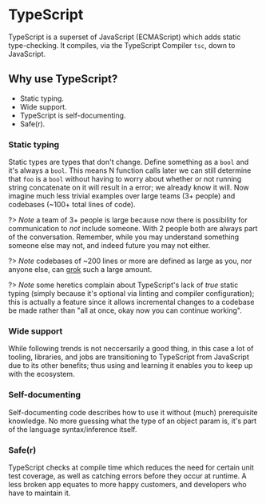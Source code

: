 # TypeScript

TypeScript is a superset of JavaScript (ECMAScript) which adds static
type-checking. It compiles, via the TypeScript Compiler `tsc`, down to
JavaScript.

## Why use TypeScript?

- Static typing.
- Wide support.
- TypeScript is self-documenting.
- Safe(r).

### Static typing

Static types are types that don't change. Define something as a `bool` and it's
always a `bool`. This means N function calls later we can still determine that
`foo` is a `bool` without having to worry about whether or not running string
concatenate on it will result in a error; we already know it will. Now imagine
much less trivial examples over large teams (3+ people) and codebases (~100+
total lines of code).

?> _Note_ a team of 3+ people is large because now there is possibility for
communication to _not_ include someone. With 2 people both are always part of
the conversation. Remember, while you may understand something someone else may
not, and indeed future you may not either.

?> _Note_ codebases of ~200 lines or more are defined as large as you, nor
anyone else, can [grok](https://en.wikipedia.org/wiki/Grok) such a large amount.

?> _Note_ some heretics complain about TypeScript's lack of _true_ static
typing
(simply because it's optional via linting and compiler configuration); this is
actually a feature since it allows incremental changes to a codebase be made
rather than "all at once, okay now you can continue working".

### Wide support

While following trends is not neccersarily a good thing, in this case a lot of
tooling, libraries, and jobs are transitioning to TypeScript from JavaScript due
to its other benefits; thus using and learning it enables you to keep up with
the ecosystem.

### Self-documenting

Self-documenting code describes how to use it without (much) prerequisite
knowledge. No more guessing what the type of an object param is, it's part of
the language syntax/inference itself.

### Safe(r)

TypeScript checks at compile time which reduces the need for certain unit test
coverage, as well as catching errors before they occur at runtime. A less broken
app equates to more happy customers, and developers who have to maintain it.
